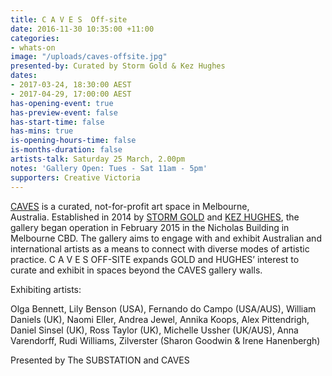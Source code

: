 ```yaml
---
title: C A V E S  Off-site
date: 2016-11-30 10:35:00 +11:00
categories:
- whats-on
image: "/uploads/caves-offsite.jpg"
presented-by: Curated by Storm Gold & Kez Hughes
dates:
- 2017-03-24, 18:30:00 AEST
- 2017-04-29, 17:00:00 AEST
has-opening-event: true
has-preview-event: false
has-start-time: false
has-mins: true
is-opening-hours-time: false
is-months-duration: false
artists-talk: Saturday 25 March, 2.00pm
notes: 'Gallery Open: Tues - Sat 11am - 5pm'
supporters: Creative Victoria
---
```


[CAVES](http://www.cavesgallery.com) is a curated, not-for-profit art space in Melbourne, Australia. Established in 2014 by [STORM GOLD](http://www.stormgold.net) and [KEZ HUGHES](http://kezhughes.tumblr.com), the gallery began operation in February 2015 in the Nicholas Building in Melbourne CBD. The gallery aims to engage with and exhibit Australian and international artists as a means to connect with diverse modes of artistic practice. C A V E S  OFF-SITE expands GOLD and HUGHES’ interest to curate and exhibit in spaces beyond the CAVES gallery walls.

Exhibiting artists:

Olga Bennett, Lily Benson (USA), Fernando do Campo (USA/AUS), William Daniels (UK), Naomi Eller,
Andrea Jewel, Annika Koops, Alex Pittendrigh, Daniel Sinsel (UK), Ross Taylor (UK), Michelle Ussher (UK/AUS), Anna Varendorff, Rudi Williams,
Zilverster (Sharon Goodwin & Irene Hanenbergh)

Presented by The SUBSTATION and CAVES
